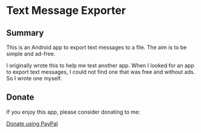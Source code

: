 # Text Message Exporter

## Summary

This is an Android app to export text messages to a file. The aim is to be simple and ad-free.

I originally wrote this to help me test another app. When I looked for an app to export text messages, I could not find one that was free and without ads. So I wrote one myself.

## Donate

If you enjoy this app, please consider donating to me:

[Donate using PayPal](!http://example.com/donate/)
